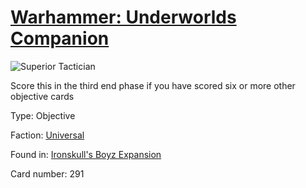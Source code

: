 # [Warhammer: Underworlds Companion](https://guidokessels.github.io/wh-underworlds)

  

![Superior Tactician](https://warhammerunderworlds.com/wp-content/uploads/sites/6/2017/12/291_ENG-Superior-Tactician.png)

Score this in the third end phase if you have scored six or more other objective cards

Type: Objective

Faction: [Universal](https://guidokessels.github.io/wh-underworlds/factions/universal.md)

Found in: [Ironskull's Boyz Expansion](https://guidokessels.github.io/wh-underworlds/locations/ironskulls-boyz-expansion.md)

Card number: 291
